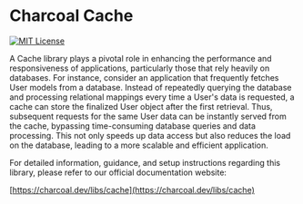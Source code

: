 # Charcoal Cache

[![MIT License](https://img.shields.io/badge/license-MIT-green.svg)](LICENSE)

A Cache library plays a pivotal role in enhancing the performance and responsiveness of applications, particularly those
that rely heavily on databases. For instance, consider an application that frequently fetches User models from a
database. Instead of repeatedly querying the database and processing relational mappings every time a User's data is
requested, a cache can store the finalized User object after the first retrieval. Thus, subsequent requests for the same
User data can be instantly served from the cache, bypassing time-consuming database queries and data processing. This
not only speeds up data access but also reduces the load on the database, leading to a more scalable and efficient
application.

For detailed information, guidance, and setup instructions regarding this library, please refer to our official
documentation website:

[https://charcoal.dev/libs/cache](https://charcoal.dev/libs/cache)
